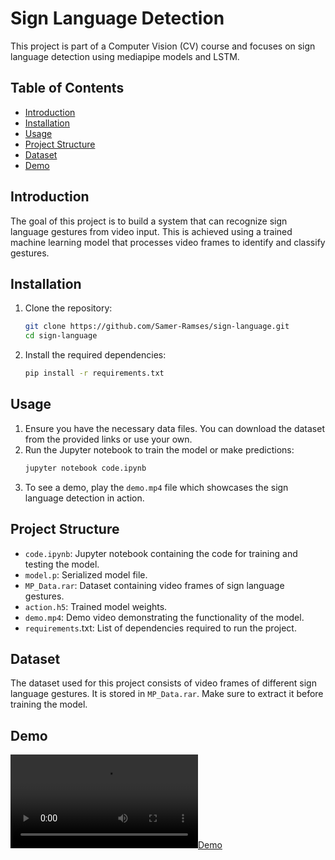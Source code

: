 # Sign Language Detection

This project is part of a Computer Vision (CV) course and focuses on sign language detection using mediapipe models and LSTM.

## Table of Contents

- [Introduction](#introduction)
- [Installation](#installation)
- [Usage](#usage)
- [Project Structure](#project-structure)
- [Dataset](#dataset)
- [Demo](#demo)

## Introduction

The goal of this project is to build a system that can recognize sign language gestures from video input. This is achieved using a trained machine learning model that processes video frames to identify and classify gestures.

## Installation

1. Clone the repository:

   ```bash
   git clone https://github.com/Samer-Ramses/sign-language.git
   cd sign-language

   ```

2. Install the required dependencies:
   ```bash
   pip install -r requirements.txt
   ```

## Usage

1. Ensure you have the necessary data files. You can download the dataset from the provided links or use your own.
2. Run the Jupyter notebook to train the model or make predictions:
   ```bash
   jupyter notebook code.ipynb
   ```
3. To see a demo, play the `demo.mp4` file which showcases the sign language detection in action.

## Project Structure

- `code.ipynb`: Jupyter notebook containing the code for training and testing the model.
- `model.p`: Serialized model file.
- `MP_Data.rar`: Dataset containing video frames of sign language gestures.
- `action.h5`: Trained model weights.
- `demo.mp4`: Demo video demonstrating the functionality of the model.
- `requirements`.txt: List of dependencies required to run the project.

## Dataset

The dataset used for this project consists of video frames of different sign language gestures. It is stored in `MP_Data.rar`. Make sure to extract it before training the model.

## Demo

[![Demo](demo.mp4)]("Demo")
